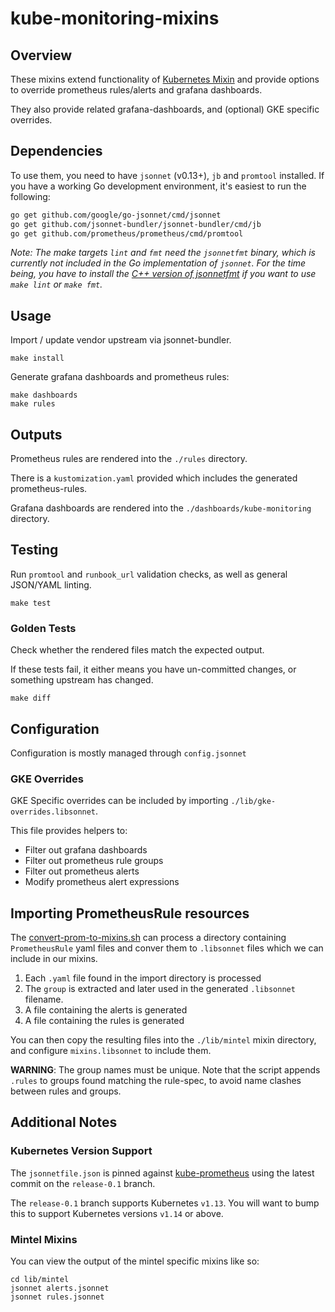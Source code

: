 # kube-monitoring-mixins

## Overview

These mixins extend functionality of [Kubernetes Mixin](https://github.com/kubernetes-monitoring/kubernetes-mixin) and provide options to override prometheus rules/alerts and grafana dashboards.

They also provide related grafana-dashboards, and (optional) GKE specific overrides.

## Dependencies

To use them, you need to have `jsonnet` (v0.13+), `jb` and `promtool` installed. If you
have a working Go development environment, it's easiest to run the following:

```bash
go get github.com/google/go-jsonnet/cmd/jsonnet
go get github.com/jsonnet-bundler/jsonnet-bundler/cmd/jb
go get github.com/prometheus/prometheus/cmd/promtool
```

_Note: The make targets `lint` and `fmt` need the `jsonnetfmt` binary, which is
currently not included in the Go implementation of `jsonnet`. For the time
being, you have to install the [C++ version of
jsonnetfmt](https://github.com/google/jsonnet) if you want to use `make lint`
or `make fmt`._

## Usage

Import / update vendor upstream via jsonnet-bundler.
```
make install
```

Generate grafana dashboards and prometheus rules:

```
make dashboards
make rules
```

## Outputs

Prometheus rules are rendered into the `./rules` directory.

There is a `kustomization.yaml` provided which includes the generated prometheus-rules.

Grafana dashboards are rendered into the `./dashboards/kube-monitoring` directory.

## Testing

Run `promtool` and `runbook_url` validation checks, as well as general JSON/YAML linting.

```
make test
```

### Golden Tests

Check whether the rendered files match the expected output.

If these tests fail, it either means you have un-committed changes, or something upstream has changed.

```
make diff
```

## Configuration

Configuration is mostly managed through `config.jsonnet`

### GKE Overrides

GKE Specific overrides can be included by importing `./lib/gke-overrides.libsonnet`.

This file provides helpers to:

- Filter out grafana dashboards
- Filter out prometheus rule groups
- Filter out prometheus alerts
- Modify prometheus alert expressions

## Importing PrometheusRule resources

The [convert-prom-to-mixins.sh](./scripts/convert-prom-to-mixins.sh) can process a directory containing `PrometheusRule` yaml files and conver them to `.libsonnet` files which we can include in our mixins.

1. Each `.yaml` file found in the import directory is processed
2. The `group` is extracted and later used in the generated `.libsonnet` filename.
3. A file containing the alerts is generated
4. A file containing the rules is generated

You can then copy the resulting files into the `./lib/mintel` mixin directory, and configure `mixins.libsonnet` to include them.

**WARNING**: The group names must be unique. Note that the script appends `.rules` to groups found matching the rule-spec, to avoid name clashes between rules and groups.

## Additional Notes

### Kubernetes Version Support

The `jsonnetfile.json` is pinned against [kube-prometheus](https://github.com/coreos/kube-prometheus) using the latest commit on the `release-0.1` branch.

The `release-0.1` branch supports Kubernetes `v1.13`. You will want to bump this to support Kubernetes versions `v1.14` or above.

### Mintel Mixins

You can view the output of the mintel specific mixins like so:

```
cd lib/mintel
jsonnet alerts.jsonnet
jsonnet rules.jsonnet
```
